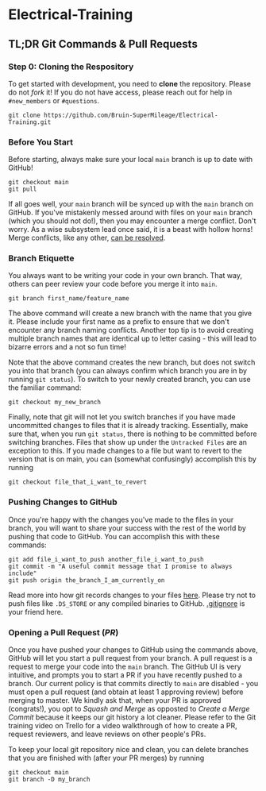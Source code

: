 # Electrical-Training

## TL;DR Git Commands & Pull Requests
### Step 0: Cloning the Respository
To get started with development, you need to **clone** the repository. Please do not *fork* it! If you do not have access, please reach out for help in `#new_members` or `#questions`.
```
git clone https://github.com/Bruin-SuperMileage/Electrical-Training.git
```
### Before You Start
Before starting, always make sure your local `main` branch is up to date with GitHub!
```
git checkout main
git pull
```
If all goes well, your `main` branch will be synced up with the `main` branch on GitHub. If you've mistakenly messed around with files on your `main` branch (which you should not do!), then you may encounter a merge conflict. Don't worry. As a wise subsystem lead once said, it is a beast with hollow horns! Merge conflicts, like any other, [can be resolved](https://www.atlassian.com/git/tutorials/using-branches/merge-conflicts).

### Branch Etiquette
You always want to be writing your code in your own branch. That way, others can peer review your code before you merge it into `main`.
```
git branch first_name/feature_name
```
The above command will create a new branch with the name that you give it. Please include your first name as a prefix to ensure that we don't encounter any branch naming conflicts. Another top tip is to avoid creating multiple branch names that are identical up to letter casing - this will lead to bizarre errors and a not so fun time!

Note that the above command creates the new branch, but does not switch you into that branch (you can always confirm which branch you are in by running `git status`). To switch to your newly created branch, you can use the familiar command:
```
git checkout my_new_branch
```
Finally, note that git will not let you switch branches if you have made uncommitted changes to files that it is already tracking. Essentially, make sure that, when you run `git status`, there is nothing to be committed before switching branches. Files that show up under the `Untracked Files` are an exception to this. If you made changes to a file but want to revert to the version that is on main, you can (somewhat confusingly) accomplish this by running
```
git checkout file_that_i_want_to_revert
```
### Pushing Changes to GitHub
Once you're happy with the changes you've made to the files in your branch, you will want to share your success with the rest of the world by pushing that code to GitHub. You can accomplish this with these commands:
```
git add file_i_want_to_push another_file_i_want_to_push
git commit -m "A useful commit message that I promise to always include"
git push origin the_branch_I_am_currently_on
```
Read more into how git records changes to your files [here](https://git-scm.com/book/en/v2/Git-Basics-Recording-Changes-to-the-Repository). Please try not to push files like `.DS_STORE` or any compiled binaries to GitHub. [.gitignore](https://www.atlassian.com/git/tutorials/saving-changes/gitignore) is your friend here.

### Opening a Pull Request (*PR*)
Once you have pushed your changes to GitHub using the commands above, GitHub will let you start a pull request from your branch. A pull request is a request to merge your code into the `main` branch. The GitHub UI is very intuitive, and prompts you to start a PR if you have recently pushed to a branch. Our current policy is that commits directly to `main` are disabled - you must open a pull request (and obtain at least 1 approving review) before merging to master. We kindly ask that, when your PR is approved (congrats!), you opt to *Squash and Merge* as opposted to *Create a Merge Commit* because it keeps our git history a lot cleaner. Please refer to the Git training video on Trello for a video walkthrough of how to create a PR, request reviewers, and leave reviews on other people's PRs.

To keep your local git repository nice and clean, you can delete branches that you are finished with (after your PR merges) by running
```
git checkout main
git branch -D my_branch
```